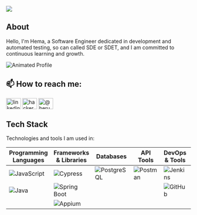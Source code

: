 ![](https://komarev.com/ghpvc/?username=hema-kun)
## About
Hello, I'm Hema, a Software Engineer dedicated in development and automated testing, so can called SDE or SDET, and I am committed to continuous learning and growth.

![Animated Profile](https://media.giphy.com/media/3o7TKxA2mJzVYXfN9W/giphy.gif) <!-- Add a relevant animated GIF -->

## 📫 How to reach me:

<a href="https://linkedin.com/herupurnama14" target="blank"><img align="center" src="https://raw.githubusercontent.com/rahuldkjain/github-profile-readme-generator/master/src/images/icons/Social/linked-in-alt.svg" alt="linkedin-hema" height="30" width="40" /></a>
<a href="https://www.hackerrank.com/" target="blank"><img align="center" src="https://raw.githubusercontent.com/rahuldkjain/github-profile-readme-generator/master/src/images/icons/Social/hackerrank.svg" alt="hackerank-hema" height="30" width="40" /></a>
<a href="https://medium.com/@herupurnama" target="blank"><img align="center" src="https://raw.githubusercontent.com/rahuldkjain/github-profile-readme-generator/master/src/images/icons/Social/medium.svg" alt="@herupurnama" height="30" width="40" /></a>

## Tech Stack
Technologies and tools I am used in:

| Programming Languages                                                                                            | Frameworks & Libraries                                                                                         | Databases        | API Tools                                                                                               | DevOps & Tools                                                                                          | Testing & Management |
|------------------------------------------------------------------------------------------------------------------|----------------------------------------------------------------------------------------------------------------|------------------|---------------------------------------------------------------------------------------------------------|---------------------------------------------------------------------------------------------------------|----------------------|
| ![JavaScript](https://img.shields.io/badge/-JavaScript-F7DF1E?style=flat-square&logo=javascript&logoColor=black) | ![Cypress](https://img.shields.io/badge/-Cypress-17202C?style=flat-square&logo=cypress&logoColor=white)        | ![PostgreSQL](https://img.shields.io/badge/-PostgreSQL-4169E1?style=flat-square&logo=postgresql&logoColor=white) |![Postman](https://img.shields.io/badge/-Postman-FF6C37?style=flat-square&logo=postman&logoColor=white)  | ![Jenkins](https://img.shields.io/badge/-Jenkins-D24939?style=flat-square&logo=jenkins&logoColor=white) | ![Qase.io](https://img.shields.io/badge/-Qase.io-0D6EFD?style=flat-square&logo=qase&logoColor=white)           |
| ![Java](https://img.shields.io/badge/-Java-007396?style=flat-square&logo=java&logoColor=white)                   | ![Spring Boot](https://img.shields.io/badge/-Spring%20Boot-6DB33F?style=flat-square&logo=springboot&logoColor=white) | | | ![GitHub](https://img.shields.io/badge/-GitHub-181717?style=flat-square&logo=github&logoColor=white)    | ![Spreadsheet](https://img.shields.io/badge/-Spreadsheet-009688?style=flat-square&logo=google&logoColor=white) |
| | ![Appium](https://img.shields.io/badge/-Appium-8E4D76?style=flat-square&logo=appium&logoColor=white)           |  |                                                                                                         |                                                                                                         |           |

<!-- ## Experience

| Description                                                                                                                                                                                                                                                                                                                                     | Media & Links |
|-------------------------------------------------------------------------------------------------------------------------------------------------------------------------------------------------------------------------------------------------------------------------------------------------------------------------------------------------|---------------|
| **Senior Software Engineer - Tech Innovators Inc.** <br> *Jan 2020 - Present* <br> - Led the development of a scalable e-commerce platform using Java, Spring Boot, and PostgreSQL. <br> - Implemented automated testing solutions with Cypress and Appium, reducing bugs by 30%. <br> - Spearheaded CI/CD pipeline improvements using Jenkins. | ![Tech Innovators](https://media.giphy.com/media/3o6Zt2bqJ7xq04dWzS/giphy.gif) <br> [View Job Details](https://tech-innovators.example.com) |
| **Software Engineer - Code Solutions Ltd.** <br> *Jan 2018 - Dec 2019* <br> - Key responsibilities and achievements. <br> - Specific projects or tasks.<br>- Major contributions.  | ![Code Solutions](https://media.giphy.com/media/3o6fJjDrqvICz3ZP5O/giphy.gif) <br> [View Job Details](https://code-solutions.example.com) |

## Projects

| Description | Media & Links |
|-------------|---------------|
| **Task Manager App** <br> - A web application designed to help users manage their tasks efficiently. <br> - **Technologies Used:** JavaScript, Spring Boot, PostgreSQL | ![Task Manager](https://media.giphy.com/media/3o6Zt3vDRPvhNsggVK/giphy.gif) <br> [View Project](https://github.com/alexjohnson/task-manager-app) |
| **Mobile Testing Framework** <br> - A framework for mobile app testing, utilizing Appium for automated tests. <br> - **Technologies Used:** Java, Appium, Jenkins | ![Mobile Testing](https://media.giphy.com/media/3o6fJjDrqvICz3ZP5O/giphy.gif) <br> [View Project](https://github.com/alexjohnson/mobile-testing-framework) |

## Organizations
- **Tech Innovators Inc.** - Senior Software Engineer
    - Developed enterprise-level applications and led testing automation efforts.
- **Code Solutions Ltd.** - Software Engineer
    - Worked on web application development and API testing.

## Certifications & Awards
- **Certified Java Developer** - Oracle, 2021
    - **Link:** [View Certification](https://oracle.com/certifications/java)
- **Best Innovation Award** - Tech Innovators Inc., 2022
    - **Link:** [View Award](https://tech-innovators.example.com/awards)

---
--!>
